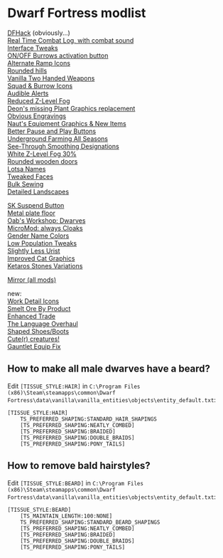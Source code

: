# Dwarf Fortress modlist


[DFHack](https://store.steampowered.com/app/2346660/DFHack__Dwarf_Fortress_Modding_Engine/) (obviously...)  
[Real Time Combat Log, with combat sound](https://steamcommunity.com/sharedfiles/filedetails/?id=2905960813)  
[Interface Tweaks](https://steamcommunity.com/sharedfiles/filedetails/?id=2899720701)  
[ON/OFF Burrows activation button](https://steamcommunity.com/sharedfiles/filedetails/?id=2902547714)  
[Alternate Ramp Icons](https://steamcommunity.com/sharedfiles/filedetails/?id=2901708068)  
[Rounded hills](https://steamcommunity.com/sharedfiles/filedetails/?id=2900381145)  
[Vanilla Two Handed Weapons](https://steamcommunity.com/sharedfiles/filedetails/?id=2899369954)  
[Squad & Burrow Icons](https://steamcommunity.com/sharedfiles/filedetails/?id=2898973979)  
[Audible Alerts](https://steamcommunity.com/sharedfiles/filedetails/?id=2898589374)  
[Reduced Z-Level Fog](https://steamcommunity.com/sharedfiles/filedetails/?id=2898829756)  
[Deon's missing Plant Graphics replacement](https://steamcommunity.com/sharedfiles/filedetails/?id=2899775969)  
[Obvious Engravings](https://steamcommunity.com/sharedfiles/filedetails/?id=2899669508)  
[Naut's Equipment Graphics & New Items](https://steamcommunity.com/sharedfiles/filedetails/?id=2900170621)  
[Better Pause and Play Buttons](https://steamcommunity.com/sharedfiles/filedetails/?id=2898964448)  
[Underground Farming All Seasons](https://steamcommunity.com/sharedfiles/filedetails/?id=2898799817)  
[See-Through Smoothing Designations](https://steamcommunity.com/sharedfiles/filedetails/?id=2898549749)  
[White Z-Level Fog 30%](https://steamcommunity.com/sharedfiles/filedetails/?id=2899417247)  
[Rounded wooden doors](https://steamcommunity.com/sharedfiles/filedetails/?id=2900387038)  
[Lotsa Names](https://steamcommunity.com/sharedfiles/filedetails/?id=2901921699)  
[Tweaked Faces](https://steamcommunity.com/sharedfiles/filedetails/?id=2898861338)  
[Bulk Sewing](https://steamcommunity.com/sharedfiles/filedetails/?id=2904883350)  
[Detailed Landscapes](https://steamcommunity.com/sharedfiles/filedetails/?id=2908779064)  
  
[SK Suspend Button](https://steamcommunity.com/sharedfiles/filedetails/?id=2913796002)  
[Metal plate floor](https://steamcommunity.com/sharedfiles/filedetails/?id=2919042512)  
[Oab's Workshop: Dwarves](https://steamcommunity.com/sharedfiles/filedetails/?id=2915127770)  
[MicroMod: always Cloaks](https://steamcommunity.com/sharedfiles/filedetails/?id=2922842361)  
[Gender Name Colors](https://steamcommunity.com/sharedfiles/filedetails/?id=2923299070)  
[Low Population Tweaks](https://steamcommunity.com/sharedfiles/filedetails/?id=2927259273)  
[Slightly Less Urist](https://steamcommunity.com/sharedfiles/filedetails/?id=2928575155)  
[Improved Cat Graphics](https://steamcommunity.com/sharedfiles/filedetails/?id=2933363562)  
[Ketaros Stones Variations](https://steamcommunity.com/sharedfiles/filedetails/?id=2951182373)  

[Mirror (all mods)](https://drive.google.com/drive/folders/1H5hR4cGPM2ytOsqVIZ7sh0QG__M_KI3W?usp=share_link)

new:  
[Work Detail Icons](https://steamcommunity.com/sharedfiles/filedetails/?id=2899155457)  
[Smelt Ore By Product](https://steamcommunity.com/sharedfiles/filedetails/?id=2907526097)  
[Enhanced Trade](https://steamcommunity.com/sharedfiles/filedetails/?id=2924079137)  
[The Language Overhaul](https://steamcommunity.com/sharedfiles/filedetails/?id=3041526930)  
[Shaped Shoes/Boots](https://steamcommunity.com/sharedfiles/filedetails/?id=2908215621)  
[Cute(r) creatures!](https://steamcommunity.com/sharedfiles/filedetails/?id=2906798609)  
[Gauntlet Equip Fix](https://steamcommunity.com/sharedfiles/filedetails/?id=2920484492)  

## How to make all male dwarves have a beard?
Edit `[TISSUE_STYLE:HAIR]` in `C:\Program Files (x86)\Steam\steamapps\common\Dwarf Fortress\data\vanilla\vanilla_entities\objects\entity_default.txt`:
```
[TISSUE_STYLE:HAIR]
	TS_PREFERRED_SHAPING:STANDARD_HAIR_SHAPINGS
	[TS_PREFERRED_SHAPING:NEATLY_COMBED]
	[TS_PREFERRED_SHAPING:BRAIDED]
	[TS_PREFERRED_SHAPING:DOUBLE_BRAIDS]
	[TS_PREFERRED_SHAPING:PONY_TAILS]
```

## How to remove bald hairstyles?
Edit `[TISSUE_STYLE:BEARD]` in `C:\Program Files (x86)\Steam\steamapps\common\Dwarf Fortress\data\vanilla\vanilla_entities\objects\entity_default.txt`:
```
[TISSUE_STYLE:BEARD]
	[TS_MAINTAIN_LENGTH:100:NONE]
	TS_PREFERRED_SHAPING:STANDARD_BEARD_SHAPINGS
	[TS_PREFERRED_SHAPING:NEATLY_COMBED]
	[TS_PREFERRED_SHAPING:BRAIDED]
	[TS_PREFERRED_SHAPING:DOUBLE_BRAIDS]
	[TS_PREFERRED_SHAPING:PONY_TAILS]
```
